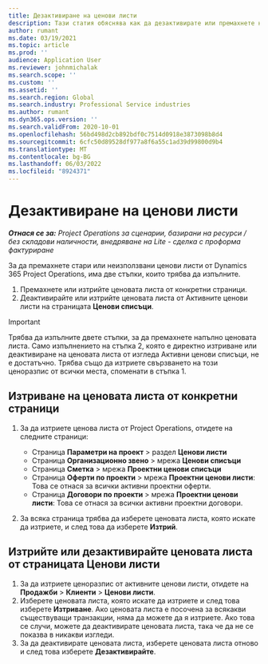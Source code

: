 ```yaml
---
title: Дезактивиране на ценови листи
description: Тази статия обяснява как да дезактивирате или премахнете неизползвани или стари ценови листи.
author: rumant
ms.date: 03/19/2021
ms.topic: article
ms.prod: ''
audience: Application User
ms.reviewer: johnmichalak
ms.search.scope: ''
ms.custom: ''
ms.assetid: ''
ms.search.region: Global
ms.search.industry: Professional Service industries
ms.author: rumant
ms.dyn365.ops.version: ''
ms.search.validFrom: 2020-10-01
ms.openlocfilehash: 56bd498d2cb892bdf0c7514d0918e3873098b8d4
ms.sourcegitcommit: 6cfc50d89528df977a8f6a55c1ad39d99800d9b4
ms.translationtype: MT
ms.contentlocale: bg-BG
ms.lasthandoff: 06/03/2022
ms.locfileid: "8924371"
---
```

# <a name="deactivate-price-lists"></a>Дезактивиране на ценови листи 

_**Отнася се за:** Project Operations за сценарии, базирани на ресурси / без складови наличности, внедряване на Lite - сделка с проформа фактуриране_

За да премахнете стари или неизползвани ценови листи от Dynamics 365 Project Operations, има две стъпки, които трябва да изпълните. 

1. Премахнете или изтрийте ценовата листа от конкретни страници.
2. Деактивирайте или изтрийте ценовата листа от Активните ценови листи на страницата **Ценови списъци**.

>[!IMPORTANT]
> Трябва да изпълните двете стъпки, за да премахнете напълно ценовата листа. Само изпълнението на стъпка 2, която е директно изтриване или деактивиране на ценовата листа от изгледа Активни ценови списъци, не е достатъчно. Трябва също да изтриете свързването на този ценоразпис от всички места, споменати в стъпка 1.

## <a name="delete-the-price-list-from-specific-pages"></a>Изтриване на ценовата листа от конкретни страници
1. За да изтриете ценова листа от Project Operations, отидете на следните страници:  

      - Страница **Параметри на проект** > раздел **Ценови листи**
      - Страница **Организационно звено** > мрежа **Ценови списъци**
      - Страница **Сметка** > мрежа **Проектни ценови списъци**
      - Страница **Оферти по проекти** > мрежа **Проектни ценови листи**: Това се отнася за всички активни проектни оферти.
      - Страница **Договори по проекти** > мрежа **Проектни ценови листи**: Това се отнася за всички активни проектни договори.

 2. За всяка страница трябва да изберете ценовата листа, която искате да изтриете, и след това да изберете **Изтрий**. 
 
## <a name="delete-or-deactivate-the-price-list-from-the-price-lists-page"></a>Изтрийте или дезактивирайте ценовата листа от страницата Ценови листи
 
1. За да изтриете ценоразпис от активните ценови листи, отидете на **Продажби** > **Клиенти** > **Ценови листи**. 
2. Изберете ценовата листа, която искате да изтриете и след това изберете **Изтриване**. Ако ценовата листа е посочена за всякакви съществуващи транзакции, няма да можете да я изтриете. Ако това се случи, можете да деактивирате ценовата листа, така че да не се показва в никакви изгледи. 
3. За да деактивирате ценовата листа, изберете ценовата листа отново и след това изберете **Дезактивирайте**.   
